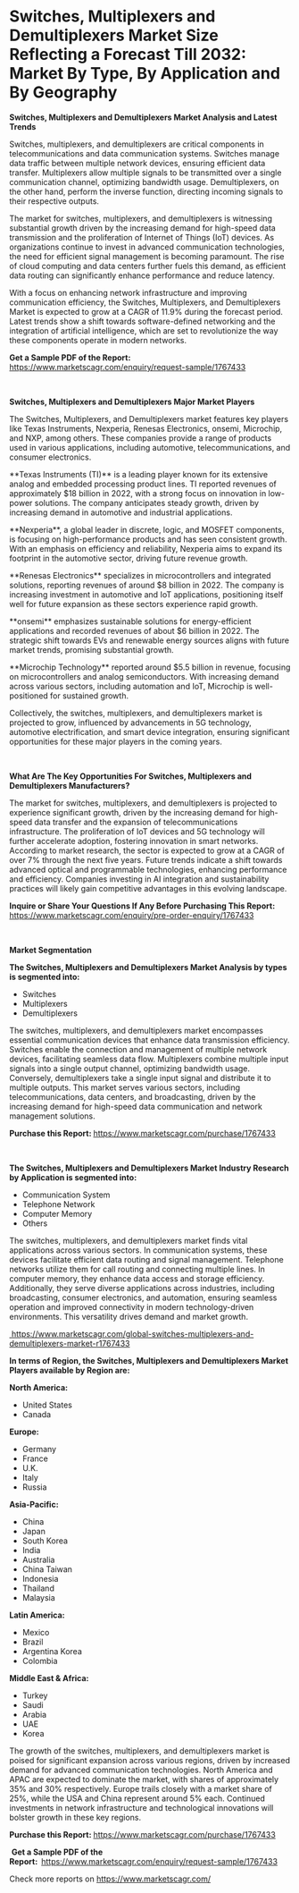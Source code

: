 <p><h1>Switches, Multiplexers and Demultiplexers Market Size Reflecting a Forecast Till 2032: Market By Type, By Application and By Geography</h1></p><p><strong>Switches, Multiplexers and Demultiplexers Market Analysis and Latest Trends</strong></p>
<p><p>Switches, multiplexers, and demultiplexers are critical components in telecommunications and data communication systems. Switches manage data traffic between multiple network devices, ensuring efficient data transfer. Multiplexers allow multiple signals to be transmitted over a single communication channel, optimizing bandwidth usage. Demultiplexers, on the other hand, perform the inverse function, directing incoming signals to their respective outputs.</p><p>The market for switches, multiplexers, and demultiplexers is witnessing substantial growth driven by the increasing demand for high-speed data transmission and the proliferation of Internet of Things (IoT) devices. As organizations continue to invest in advanced communication technologies, the need for efficient signal management is becoming paramount. The rise of cloud computing and data centers further fuels this demand, as efficient data routing can significantly enhance performance and reduce latency.</p><p>With a focus on enhancing network infrastructure and improving communication efficiency, the Switches, Multiplexers, and Demultiplexers Market is expected to grow at a CAGR of 11.9% during the forecast period. Latest trends show a shift towards software-defined networking and the integration of artificial intelligence, which are set to revolutionize the way these components operate in modern networks.</p></p>
<p><strong>Get a Sample PDF of the Report:&nbsp;</strong> <a href="https://www.marketscagr.com/enquiry/request-sample/1767433?utm_campaign=3115&utm_medium=2&utm_source=Github&utm_content=ia&utm_term=25032025&utm_id=switches-multiplexers-and-demultiplexers">https://www.marketscagr.com/enquiry/request-sample/1767433</a></p>
<p>&nbsp;</p>
<p><strong>Switches, Multiplexers and Demultiplexers Major Market Players</strong></p>
<p><p>The Switches, Multiplexers, and Demultiplexers market features key players like Texas Instruments, Nexperia, Renesas Electronics, onsemi, Microchip, and NXP, among others. These companies provide a range of products used in various applications, including automotive, telecommunications, and consumer electronics.</p><p>**Texas Instruments (TI)** is a leading player known for its extensive analog and embedded processing product lines. TI reported revenues of approximately $18 billion in 2022, with a strong focus on innovation in low-power solutions. The company anticipates steady growth, driven by increasing demand in automotive and industrial applications.</p><p>**Nexperia**, a global leader in discrete, logic, and MOSFET components, is focusing on high-performance products and has seen consistent growth. With an emphasis on efficiency and reliability, Nexperia aims to expand its footprint in the automotive sector, driving future revenue growth.</p><p>**Renesas Electronics** specializes in microcontrollers and integrated solutions, reporting revenues of around $8 billion in 2022. The company is increasing investment in automotive and IoT applications, positioning itself well for future expansion as these sectors experience rapid growth.</p><p>**onsemi** emphasizes sustainable solutions for energy-efficient applications and recorded revenues of about $6 billion in 2022. The strategic shift towards EVs and renewable energy sources aligns with future market trends, promising substantial growth.</p><p>**Microchip Technology** reported around $5.5 billion in revenue, focusing on microcontrollers and analog semiconductors. With increasing demand across various sectors, including automation and IoT, Microchip is well-positioned for sustained growth.</p><p>Collectively, the switches, multiplexers, and demultiplexers market is projected to grow, influenced by advancements in 5G technology, automotive electrification, and smart device integration, ensuring significant opportunities for these major players in the coming years.</p></p>
<p>&nbsp;</p>
<p><strong>What Are The Key Opportunities For Switches, Multiplexers and Demultiplexers Manufacturers?</strong></p>
<p><p>The market for switches, multiplexers, and demultiplexers is projected to experience significant growth, driven by the increasing demand for high-speed data transfer and the expansion of telecommunications infrastructure. The proliferation of IoT devices and 5G technology will further accelerate adoption, fostering innovation in smart networks. According to market research, the sector is expected to grow at a CAGR of over 7% through the next five years. Future trends indicate a shift towards advanced optical and programmable technologies, enhancing performance and efficiency. Companies investing in AI integration and sustainability practices will likely gain competitive advantages in this evolving landscape.</p></p>
<p><strong>Inquire or Share Your Questions If Any Before Purchasing This Report:</strong> <a href="https://www.marketscagr.com/enquiry/pre-order-enquiry/1767433?utm_campaign=3115&utm_medium=2&utm_source=Github&utm_content=ia&utm_term=25032025&utm_id=switches-multiplexers-and-demultiplexers">https://www.marketscagr.com/enquiry/pre-order-enquiry/1767433</a></p>
<p>&nbsp;</p>
<p><strong>Market Segmentation</strong></p>
<p><strong>The Switches, Multiplexers and Demultiplexers Market Analysis by types is segmented into:</strong></p>
<p><ul><li>Switches</li><li>Multiplexers</li><li>Demultiplexers</li></ul></p>
<p><p>The switches, multiplexers, and demultiplexers market encompasses essential communication devices that enhance data transmission efficiency. Switches enable the connection and management of multiple network devices, facilitating seamless data flow. Multiplexers combine multiple input signals into a single output channel, optimizing bandwidth usage. Conversely, demultiplexers take a single input signal and distribute it to multiple outputs. This market serves various sectors, including telecommunications, data centers, and broadcasting, driven by the increasing demand for high-speed data communication and network management solutions.</p></p>
<p><strong>Purchase this Report:&nbsp;</strong><a href="https://www.marketscagr.com/purchase/1767433?utm_campaign=3115&utm_medium=2&utm_source=Github&utm_content=ia&utm_term=25032025&utm_id=switches-multiplexers-and-demultiplexers">https://www.marketscagr.com/purchase/1767433</a></p>
<p>&nbsp;</p>
<p><strong>The Switches, Multiplexers and Demultiplexers Market Industry Research by Application is segmented into:</strong></p>
<p><ul><li>Communication System</li><li>Telephone Network</li><li>Computer Memory</li><li>Others</li></ul></p>
<p><p>The switches, multiplexers, and demultiplexers market finds vital applications across various sectors. In communication systems, these devices facilitate efficient data routing and signal management. Telephone networks utilize them for call routing and connecting multiple lines. In computer memory, they enhance data access and storage efficiency. Additionally, they serve diverse applications across industries, including broadcasting, consumer electronics, and automation, ensuring seamless operation and improved connectivity in modern technology-driven environments. This versatility drives demand and market growth.</p></p>
<p><a href="https://www.marketscagr.com/global-switches-multiplexers-and-demultiplexers-market-r1767433?utm_campaign=3115&utm_medium=2&utm_source=Github&utm_content=ia&utm_term=25032025&utm_id=switches-multiplexers-and-demultiplexers">&nbsp;https://www.marketscagr.com/global-switches-multiplexers-and-demultiplexers-market-r1767433</a></p>
<p><strong>In terms of Region, the Switches, Multiplexers and Demultiplexers Market Players available by Region are:</strong></p>
<p>
    <p> <strong> North America: </strong>
        <ul>
            <li>United States</li>
            <li>Canada</li>
        </ul>
        </p> 
    <p> <strong> Europe: </strong>
        <ul>
            <li>Germany</li>
            <li>France</li>
            <li>U.K.</li>
            <li>Italy</li>
            <li>Russia</li>
        </ul>
        </p> 
    <p> <strong> Asia-Pacific: </strong>
        <ul>
            <li>China</li>
            <li>Japan</li>
            <li>South Korea</li>
            <li>India</li>
            <li>Australia</li>
            <li>China Taiwan</li>
            <li>Indonesia</li>
            <li>Thailand</li>
            <li>Malaysia</li>
        </ul>
        </p> 
    <p> <strong> Latin America: </strong>
        <ul>
            <li>Mexico</li>
            <li>Brazil</li>
            <li>Argentina Korea</li>
            <li>Colombia</li>
        </ul>
        </p> 
    <p> <strong> Middle East & Africa: </strong>
        <ul>
            <li>Turkey</li>
            <li>Saudi</li>
            <li>Arabia</li>
            <li>UAE</li>
            <li>Korea</li>
        </ul>
    </p>
    </p>
<p><p>The growth of the switches, multiplexers, and demultiplexers market is poised for significant expansion across various regions, driven by increased demand for advanced communication technologies. North America and APAC are expected to dominate the market, with shares of approximately 35% and 30% respectively. Europe trails closely with a market share of 25%, while the USA and China represent around 5% each. Continued investments in network infrastructure and technological innovations will bolster growth in these key regions.</p></p>
<p><strong>Purchase this Report: </strong><a href="https://www.marketscagr.com/purchase/1767433?utm_campaign=3115&utm_medium=2&utm_source=Github&utm_content=ia&utm_term=25032025&utm_id=switches-multiplexers-and-demultiplexers">https://www.marketscagr.com/purchase/1767433</a></p>
<p>&nbsp;<strong>Get a Sample PDF of the Report:&nbsp;&nbsp;</strong><a href="https://www.marketscagr.com/enquiry/request-sample/1767433?utm_campaign=3115&utm_medium=2&utm_source=Github&utm_content=ia&utm_term=25032025&utm_id=switches-multiplexers-and-demultiplexers">https://www.marketscagr.com/enquiry/request-sample/1767433</a></p>
<p><strong></strong></p>
<p>Check more reports on <a href="https://www.marketscagr.com/?utm_campaign=3115&utm_medium=2&utm_source=Github&utm_content=ia&utm_term=25032025&utm_id=switches-multiplexers-and-demultiplexers">https://www.marketscagr.com/</a></p>